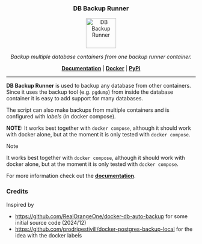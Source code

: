 <h3 align="center"><b>DB Backup Runner</b></h3>
<p align="center">
  <a href="https://burgdev.github.io/db-backup-runner"><img src="https://burgdev.github.io/db-backup-runner/assets/favicon.png" alt="DB Backup Runner" width="80" /></a>
</p>
<p align="center">
    <em>Backup multiple database containers from one backup runner container.</em>
</p>
<p align="center">
    <b><a href="https://burgdev.github.io/db-backup-runner/docu/">Documentation</a></b>
    | <b><a href="https://ghcr.io/burgdev/db-backup-runner">Docker</a></b>
    | <b><a href="https://pypi.org/project/db-backup-runner/">PyPi</a></b>
</p>

---

**DB Backup Runner** is used to backup any database from other containers.
Since it uses the backup tool (e.g. `pgdump`) from inside the database container it is
easy to add support for many databases.

The script can also make backups from multiple containers and is configured with _labels_ (in docker compose).

**NOTE:** It works best together with `docker compose`, although it should work with docker alone,
          but at the moment it is only tested with `docker compose`.



<div class="admonition note">
<p class="admonition-title">Note</p>
<p>It works best together with <code>docker compose</code>, although it should work with docker alone,
but at the moment it is only tested with <code>docker compose</code>.</p>
</div>

For more information check out the [**documentation**](https://burgdev.github.io/db-backup-runner/docu/).


### Credits

Inspired by

- <https://github.com/RealOrangeOne/docker-db-auto-backup> for some initial source code (2024/12)
- <https://github.com/prodrigestivill/docker-postgres-backup-local> for the idea with the docker labels
